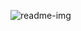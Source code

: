 ![readme-img](https://github.com/zeeshanahme-d/Gemini-AI-Clone-Next.js/assets/122614629/be087650-7e8d-4d41-8974-1471033e79cf)
